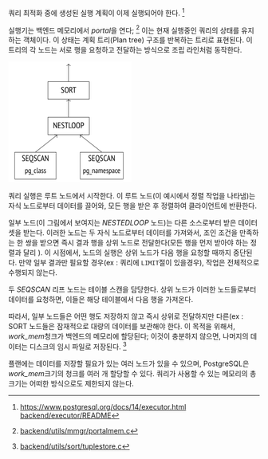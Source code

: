 

쿼리 최적화 중에 생성된 실행 계획이 이제 실행되어야 한다. [^1]

실행기는 백엔드 메모리에서 *portal*을 연다; [^2] 이는 현재 실행중인 쿼리의 상태를 유지하는 객체이다. 이 상태는 계획 트리(Plan tree) 구조를 반복하는 트리로 표현된다.
이 트리의 각 노드는 서로 행을 요청하고 전달하는 방식으로 조립 라인처럼 동작한다. 


![img|300|200](_static/Pasted%20image%2020241016154632.png)

쿼리 실행은 루트 노드에서 시작한다. 이 루트 노드(이 예시에서 정렬 작업을 나타냄)는 자식 노드로부터 데이터를 끌어와, 모든 행을 받은 후 정렬하여 클라이언트에 반환한다.

일부 노드(이 그림에서 보여지는 *NESTEDLOOP* 노드)는 다른 소스로부터 받은 데이터셋을 받는다. 이러한 노드는 두 자식 노드로부터 데이터를 가져와서, 조인 조건을 만족하는 한 쌍을 받으면 즉시 결과 행을 상위 노드로 전달한다(모든 행을 먼저 받아야 하는 정렬과 달리 ).
이 시점에서, 노드의 실행은 상위 노드가 다음 행을 요청할 때까지 중단된다. 만약 일부 결과만 필요할 경우(ex : 쿼리에 `LIMIT`절이 있을경우), 작업은 전체적으로 수행되지 않는다.

두 *SEQSCAN* 리프 노드는 테이블 스캔을 담당한다. 상위 노드가 이러한 노드들로부터 데이터를 요청하면, 이들은 해당 테이블에서  다음 행을 가져온다.

따라서, 일부 노드들은 어떤 행도 저장하지 않고 즉시 상위로 전달하지만 다른(ex : SORT 노드들은 잠재적으로 대량의 데이터를 보관해야 한다.
이 목적을 위해서, *work_mem*청크가 백엔드의 메모리에 할당된다; 이것이 충분하지 않으면, 나머지의 데이터는 디스크의 임시 파일로 저장된다. [^3]

플랜에는 데이터를 저장할 필요가 있는 여러 노드가 있을 수 있으며, PostgreSQL은  *work_mem*크기의 청크를 여러 개 할당할 수 있다. 쿼리가 사용할 수 있는 메모리의 총 크기는 어떠한 방식으로도 제한되지 않는다.




[^1]:https://www.postgresql.org/docs/14/executor.html
[backend/executor/README](https://git.postgresql.org/gitweb/?p=postgresql.git;a=blob;f=src/backend/executor/README;hb=REL_14_STABLE)

[^2]:[ backend/utils/mmgr/portalmem.c](https://git.postgresql.org/gitweb/?p=postgresql.git;a=blob;f=src/backend/utils/mmgr/portalmem.c;hb=REL_14_STABLE)

[^3]:[ backend/utils/sort/tuplestore.c](https://git.postgresql.org/gitweb/?p=postgresql.git;a=blob;f=src/backend/utils/sort/tuplestore.c;hb=REL_14_STABLE)